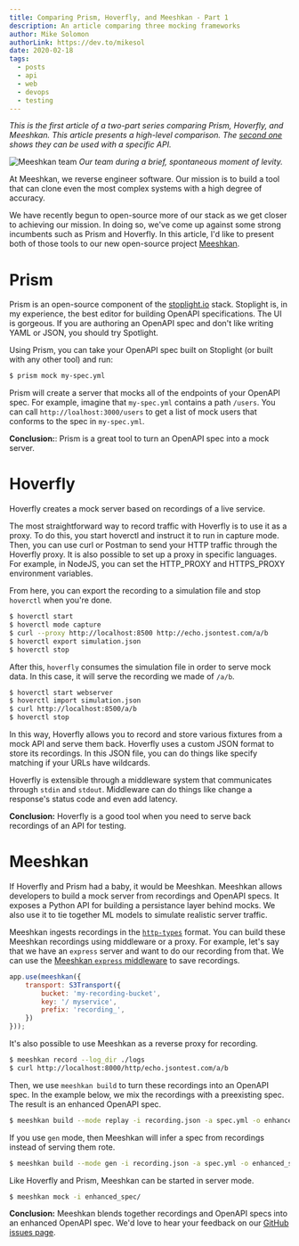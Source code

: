 ```yaml
---
title: Comparing Prism, Hoverfly, and Meeshkan - Part 1
description: An article comparing three mocking frameworks
author: Mike Solomon
authorLink: https://dev.to/mikesol
date: 2020-02-18
tags:
  - posts
  - api
  - web
  - devops
  - testing
---
```


_This is the first article of a two-part series comparing Prism, Hoverfly, and Meeshkan. This article presents a high-level comparison. The [second one](https://dev.to/meeshkan/comparing-prism-hoverfly-and-meeshkan-part-2-139i) shows they can be used with a specific API._

![Meeshkan team](https://dev-to-uploads.s3.amazonaws.com/i/bni2ip09m23dml1nozod.jpg)
_Our team during a brief, spontaneous moment of levity._

At Meeshkan, we reverse engineer software. Our mission is to build a tool that can clone even the most complex systems with a high degree of accuracy.

We have recently begun to open-source more of our stack as we get closer to achieving our mission. In doing so, we've come up against some strong incumbents such as Prism and Hoverfly.  In this article, I'd like to present both of those tools to our new open-source project [Meeshkan](https://github.com/meeshkan/meeshkan).

# Prism

Prism is an open-source component of the [stoplight.io](https://stoplight.io) stack.  Stoplight is, in my experience, the best editor for building OpenAPI specifications.  The UI is gorgeous. If you are authoring an OpenAPI spec and don't like writing YAML or JSON, you should try Spotlight.

Using Prism, you can take your OpenAPI spec built on Stoplight (or built with any other tool) and run:

```bash
$ prism mock my-spec.yml
```

Prism will create a server that mocks all of the endpoints of your OpenAPI spec.  For example, imagine that `my-spec.yml` contains a path `/users`. You can call `http://loalhost:3000/users` to get a list of mock users that conforms to the spec in `my-spec.yml`.

**Conclusion:**: Prism is a great tool to turn an OpenAPI spec into a mock server.

# Hoverfly

Hoverfly creates a mock server based on recordings of a live service.

The most straightforward way to record traffic with Hoverfly is to use it as a proxy. To do this, you start hoverctl and instruct it to run in capture mode.  Then, you can use curl or Postman to send your HTTP traffic through the Hoverfly proxy.  It is also possible to set up a proxy in specific languages. For example, in NodeJS, you can set the HTTP_PROXY and HTTPS_PROXY environment variables.

From here, you can export the recording to a simulation file and stop `hoverctl` when you're done.

```bash
$ hoverctl start
$ hoverctl mode capture
$ curl --proxy http://localhost:8500 http://echo.jsontest.com/a/b
$ hoverctl export simulation.json
$ hoverctl stop
```

After this, `hoverfly` consumes the simulation file in order to serve mock data.  In this case, it will serve the recording we made of `/a/b`.

```bash
$ hoverctl start webserver
$ hoverctl import simulation.json
$ curl http://localhost:8500/a/b
$ hoverctl stop
```

In this way, Hoverfly allows you to record and store various fixtures from a mock API and serve them back. Hoverfly uses a custom JSON format to store its recordings. In this JSON file, you can do things like specify matching if your URLs have wildcards.

Hoverfly is extensible through a middleware system that communicates through `stdin` and `stdout`.  Middleware can do things like change a response's status code and even add latency.

**Conclusion:** Hoverfly is a good tool when you need to serve back recordings of an API for testing.

# Meeshkan

If Hoverfly and Prism had a baby, it would be Meeshkan. Meeshkan allows developers to build a mock server from recordings and OpenAPI specs. It exposes a Python API for building a persistance layer behind mocks. We also use it to tie together ML models to simulate realistic server traffic.

Meeshkan ingests recordings in the [`http-types`](https://github.com/meeshkan/http-types) format. You can build these Meeshkan recordings using middleware or a proxy.  For example, let's say that we have an `express` server and want to do our recording from that.  We can use the [Meeshkan `express` middleware](https://github.com/meeshkan/express-middleware) to save recordings.

```javascript
app.use(meeshkan({
    transport: S3Transport({
        bucket: 'my-recording-bucket',
        key: '/ myservice',
        prefix: 'recording_',
    })
}));
```

It's also possible to use Meeshkan as a reverse proxy for recording.

```bash
$ meeshkan record --log_dir ./logs
$ curl http://localhost:8000/http/echo.jsontest.com/a/b
```

Then, we use `meeshkan build` to turn these recordings into an OpenAPI spec.  In the example below, we mix the recordings with a preexisting spec. The result is an enhanced OpenAPI spec.

```bash
$ meeshkan build --mode replay -i recording.json -a spec.yml -o enhanced_spec
```

If you use `gen` mode, then Meeshkan will infer a spec from recordings instead of serving them rote.

```bash
$ meeshkan build --mode gen -i recording.json -a spec.yml -o enhanced_spec
```

Like Hoverfly and Prism, Meeshkan can be started in server mode.

```bash
$ meeshkan mock -i enhanced_spec/
```

**Conclusion:** Meeshkan blends together recordings and OpenAPI specs into an enhanced OpenAPI spec. We'd love to hear your feedback on our [GitHub issues page](https://github.com/meeshkan/meeshkan/issues).